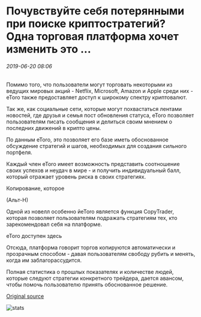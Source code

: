 # Почувствуйте себя потерянными при поиске криптостратегий? Одна торговая платформа хочет изменить это ...

###### 2019-06-20 08:06

Помимо того, что пользователи могут торговать некоторыми из ведущих мировых акций - Netflix, Microsoft, Amazon и Apple среди них - eToro также предоставляет доступ к широкому спектру криптовалют.

Так же, как социальные сети, которые могут похвастаться лентами новостей, где друзья и семья пост обновления статуса, eToro позволяет пользователям писать сообщения и делиться своим мнением о последних движений в крипто цены.

По данным eToro, это позволяет его базе иметь обоснованное обсуждение стратегий и шагов, необходимых для создания сильного портфеля.

Каждый член eToro имеет возможность представить соотношение своих успехов и неудач в мире - и получить индивидуальный балл, который отражает уровень риска в своих стратегиях.

Копирование, которое

(Альт-Н)

Одной из новелл особенно йeToro является функция CopyTrader, которая позволяет пользователям подражать стратегиям тех, кто зарекомендовал себя на платформе.

eToro доступен здесь

Отсюда, платформа говорит торгов копируются автоматически и прозрачным способом - давая пользователям свободу рубить и менять, когда им заблагорассудится.

Полная статистика о прошлых показателях и количестве людей, которые следуют стратегии конкретного трейдера, дается авансом, чтобы помочь пользователю принять обоснованное решение.

[Original source](https://cointelegraph.com/news/feel-lost-when-finding-crypto-strategies-one-trading-platform-wants-to-change-that)

![stats](https://c.statcounter.com/11760860/0/a89fa40b/1/ "stats")